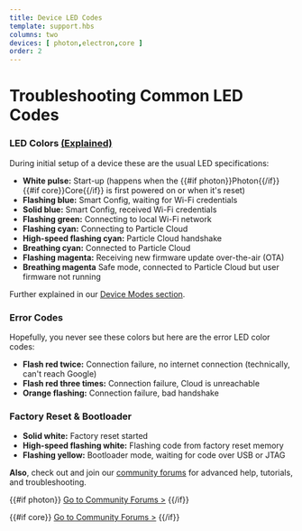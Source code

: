 ```yaml
---
title: Device LED Codes
template: support.hbs
columns: two
devices: [ photon,electron,core ]
order: 2
---
```


Troubleshooting Common LED Codes
===

### LED Colors [(Explained)](/guide/getting-started/modes)

During initial setup of a device these are the usual LED specifications:

- **White pulse:** Start-up (happens when the {{#if photon}}Photon{{/if}} {{#if core}}Core{{/if}} is first powered on or when it's reset)
- **Flashing blue:** Smart Config, waiting for Wi-Fi credentials
- **Solid blue:** Smart Config, received Wi-Fi credentials
- **Flashing green:** Connecting to local Wi-Fi network
- **Flashing cyan:** Connecting to Particle Cloud
- **High-speed flashing cyan:** Particle Cloud handshake
- **Breathing cyan:** Connected to Particle Cloud
- **Flashing magenta:** Receiving new firmware update over-the-air (OTA)
- **Breathing magenta** Safe mode, connected to Particle Cloud but user firmware not running

Further explained in our [Device Modes section](../../../../guide/getting-started/modes).

### Error Codes

Hopefully, you never see these colors but here are the error LED color codes:

- **Flash red twice:** Connection failure, no internet connection (technically, can't reach Google)
- **Flash red three times:** Connection failure, Cloud is unreachable
- **Orange flashing:** Connection failure, bad handshake


### Factory Reset & Bootloader

- **Solid white:** Factory reset started
- **High-speed flashing white:** Flashing code from factory reset memory
- **Flashing yellow:** Bootloader mode, waiting for code over USB or JTAG

**Also**, check out and join our [community forums](http://community.particle.io/) for advanced help, tutorials, and troubleshooting.

{{#if photon}}
[Go to Community Forums >](http://community.particle.io/c/troubleshooting)
{{/if}}

{{#if core}}
[Go to Community Forums >](http://community.particle.io/c/troubleshooting)
{{/if}}






